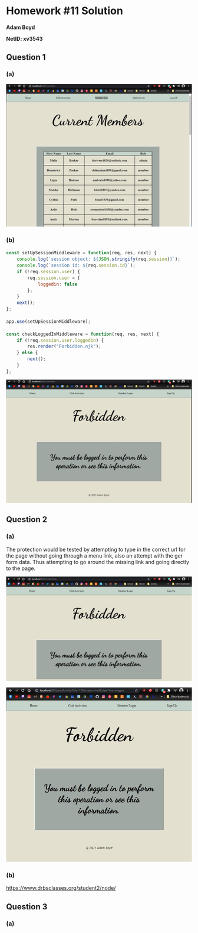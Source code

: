 # Homework #11 Solution

**Adam Boyd**

**NetID: xv3543**

## Question 1

### (a)

![Screenshot for Question 1a](/images/HW111a.JPG)

### (b)

```javascript
const setUpSessionMiddleware = function(req, res, next) {
    console.log(`session object: ${JSON.stringify(req.session)}`);
    console.log(`session id: ${req.session.id}`);
    if (!req.session.user) {
        req.session.user = {
            loggedin: false
        };
    }
    next();
};

app.use(setUpSessionMiddleware);

const checkLoggedInMiddleware = function(req, res, next) {
    if (!req.session.user.loggedin) {
        res.render("Forbidden.njk");
    } else {
        next();
    }
};
```

![Screenshot for Question 1b](/images/HW111b.JPG)

## Question 2

### (a)

The protection would be tested by attempting to type in the correct url for the page without going through a menu link, also an attempt with the ger form data. Thus attempting to go around the missing link and going directly to the page.

![Screenshot for Question 2a part a](/images/HW112aa.JPG)

![Screenshot for Question 2a part b](/images/HW112ab.JPG)

### (b)

<https://www.drbsclasses.org/student2/node/>

## Question 3

### (a)
